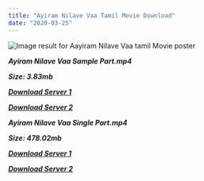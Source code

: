 ```yaml
---
title: "Ayiram Nilave Vaa Tamil Movie Download"
date: "2020-03-25"
---
```


![Image result for Aayiram Nilave Vaa tamil Movie poster](https://upload.wikimedia.org/wikipedia/en/thumb/3/38/Aayiramnilavaevaa.png/220px-Aayiramnilavaevaa.png)

**_Ayiram Nilave Vaa Sample Part.mp4_**

**_Size: 3.83mb_**

**_[Download Server 1](http://b2.wetransfer.vip/files/{b8ae04a0e9ab0f9e64837bab03a252825878f388f00779843f60cec38aa445db}20Actor{b8ae04a0e9ab0f9e64837bab03a252825878f388f00779843f60cec38aa445db}20Hits{b8ae04a0e9ab0f9e64837bab03a252825878f388f00779843f60cec38aa445db}20Collection/Karthik{b8ae04a0e9ab0f9e64837bab03a252825878f388f00779843f60cec38aa445db}20Movies{b8ae04a0e9ab0f9e64837bab03a252825878f388f00779843f60cec38aa445db}20Collections/Ayiram{b8ae04a0e9ab0f9e64837bab03a252825878f388f00779843f60cec38aa445db}20Nilave{b8ae04a0e9ab0f9e64837bab03a252825878f388f00779843f60cec38aa445db}20Vaa{b8ae04a0e9ab0f9e64837bab03a252825878f388f00779843f60cec38aa445db}20(1983)/Ayiram{b8ae04a0e9ab0f9e64837bab03a252825878f388f00779843f60cec38aa445db}20Nilave{b8ae04a0e9ab0f9e64837bab03a252825878f388f00779843f60cec38aa445db}20Vaa{b8ae04a0e9ab0f9e64837bab03a252825878f388f00779843f60cec38aa445db}20{b8ae04a0e9ab0f9e64837bab03a252825878f388f00779843f60cec38aa445db}20Sample{b8ae04a0e9ab0f9e64837bab03a252825878f388f00779843f60cec38aa445db}20HD.mp4)_**

**_[Download Server 2](http://b2.wetransfer.vip/files/{b8ae04a0e9ab0f9e64837bab03a252825878f388f00779843f60cec38aa445db}20Actor{b8ae04a0e9ab0f9e64837bab03a252825878f388f00779843f60cec38aa445db}20Hits{b8ae04a0e9ab0f9e64837bab03a252825878f388f00779843f60cec38aa445db}20Collection/Karthik{b8ae04a0e9ab0f9e64837bab03a252825878f388f00779843f60cec38aa445db}20Movies{b8ae04a0e9ab0f9e64837bab03a252825878f388f00779843f60cec38aa445db}20Collections/Ayiram{b8ae04a0e9ab0f9e64837bab03a252825878f388f00779843f60cec38aa445db}20Nilave{b8ae04a0e9ab0f9e64837bab03a252825878f388f00779843f60cec38aa445db}20Vaa{b8ae04a0e9ab0f9e64837bab03a252825878f388f00779843f60cec38aa445db}20(1983)/Ayiram{b8ae04a0e9ab0f9e64837bab03a252825878f388f00779843f60cec38aa445db}20Nilave{b8ae04a0e9ab0f9e64837bab03a252825878f388f00779843f60cec38aa445db}20Vaa{b8ae04a0e9ab0f9e64837bab03a252825878f388f00779843f60cec38aa445db}20{b8ae04a0e9ab0f9e64837bab03a252825878f388f00779843f60cec38aa445db}20Sample{b8ae04a0e9ab0f9e64837bab03a252825878f388f00779843f60cec38aa445db}20HD.mp4)_**

**_Ayiram Nilave Vaa Single Part.mp4_**

**_Size: 478.02mb_**

**_[Download Server 1](http://b2.wetransfer.vip/files/{b8ae04a0e9ab0f9e64837bab03a252825878f388f00779843f60cec38aa445db}20Actor{b8ae04a0e9ab0f9e64837bab03a252825878f388f00779843f60cec38aa445db}20Hits{b8ae04a0e9ab0f9e64837bab03a252825878f388f00779843f60cec38aa445db}20Collection/Karthik{b8ae04a0e9ab0f9e64837bab03a252825878f388f00779843f60cec38aa445db}20Movies{b8ae04a0e9ab0f9e64837bab03a252825878f388f00779843f60cec38aa445db}20Collections/Ayiram{b8ae04a0e9ab0f9e64837bab03a252825878f388f00779843f60cec38aa445db}20Nilave{b8ae04a0e9ab0f9e64837bab03a252825878f388f00779843f60cec38aa445db}20Vaa{b8ae04a0e9ab0f9e64837bab03a252825878f388f00779843f60cec38aa445db}20(1983)/Ayiram{b8ae04a0e9ab0f9e64837bab03a252825878f388f00779843f60cec38aa445db}20Nilave{b8ae04a0e9ab0f9e64837bab03a252825878f388f00779843f60cec38aa445db}20Vaa{b8ae04a0e9ab0f9e64837bab03a252825878f388f00779843f60cec38aa445db}20{b8ae04a0e9ab0f9e64837bab03a252825878f388f00779843f60cec38aa445db}20Single{b8ae04a0e9ab0f9e64837bab03a252825878f388f00779843f60cec38aa445db}20Part{b8ae04a0e9ab0f9e64837bab03a252825878f388f00779843f60cec38aa445db}20HD.mp4)_**

**_[Download Server 2](http://b2.wetransfer.vip/files/{b8ae04a0e9ab0f9e64837bab03a252825878f388f00779843f60cec38aa445db}20Actor{b8ae04a0e9ab0f9e64837bab03a252825878f388f00779843f60cec38aa445db}20Hits{b8ae04a0e9ab0f9e64837bab03a252825878f388f00779843f60cec38aa445db}20Collection/Karthik{b8ae04a0e9ab0f9e64837bab03a252825878f388f00779843f60cec38aa445db}20Movies{b8ae04a0e9ab0f9e64837bab03a252825878f388f00779843f60cec38aa445db}20Collections/Ayiram{b8ae04a0e9ab0f9e64837bab03a252825878f388f00779843f60cec38aa445db}20Nilave{b8ae04a0e9ab0f9e64837bab03a252825878f388f00779843f60cec38aa445db}20Vaa{b8ae04a0e9ab0f9e64837bab03a252825878f388f00779843f60cec38aa445db}20(1983)/Ayiram{b8ae04a0e9ab0f9e64837bab03a252825878f388f00779843f60cec38aa445db}20Nilave{b8ae04a0e9ab0f9e64837bab03a252825878f388f00779843f60cec38aa445db}20Vaa{b8ae04a0e9ab0f9e64837bab03a252825878f388f00779843f60cec38aa445db}20{b8ae04a0e9ab0f9e64837bab03a252825878f388f00779843f60cec38aa445db}20Single{b8ae04a0e9ab0f9e64837bab03a252825878f388f00779843f60cec38aa445db}20Part{b8ae04a0e9ab0f9e64837bab03a252825878f388f00779843f60cec38aa445db}20HD.mp4)_**
